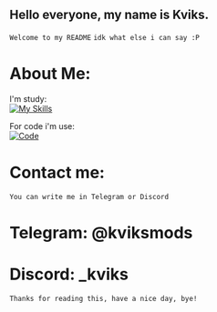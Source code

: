 ## Hello everyone, my name is Kviks.
` Welcome to my README `
` idk what else i can say :P `

# About Me:
I'm study:      
[![My Skills](https://skillicons.dev/icons?i=haxe,lua&theme=dark)](https://skillicons.dev)

For code i'm use:         
[![Code](https://skillicons.dev/icons?i=vscode&theme=dark)](https://skillicons.dev)

# Contact me:
` You can write me in Telegram or Discord `
# Telegram: @kviksmods
# Discord: _kviks

` Thanks for reading this, have a nice day, bye! `
